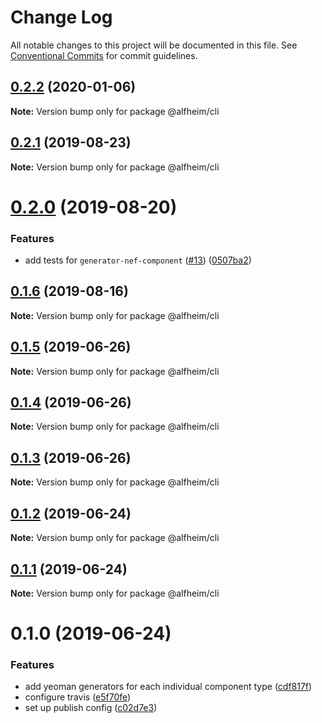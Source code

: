 # Change Log

All notable changes to this project will be documented in this file.
See [Conventional Commits](https://conventionalcommits.org) for commit guidelines.

## [0.2.2](https://github.com/Nasdaq/alfheim/compare/@alfheim/cli@0.2.1...@alfheim/cli@0.2.2) (2020-01-06)

**Note:** Version bump only for package @alfheim/cli





## [0.2.1](https://github.com/Nasdaq/alfheim/compare/@alfheim/cli@0.2.0...@alfheim/cli@0.2.1) (2019-08-23)

**Note:** Version bump only for package @alfheim/cli





# [0.2.0](https://github.com/Nasdaq/alfheim/compare/@alfheim/cli@0.1.6...@alfheim/cli@0.2.0) (2019-08-20)


### Features

* add tests for `generator-nef-component` ([#13](https://github.com/Nasdaq/alfheim/issues/13)) ([0507ba2](https://github.com/Nasdaq/alfheim/commit/0507ba2))





## [0.1.6](https://github.com/Nasdaq/alfheim/compare/@alfheim/cli@0.1.5...@alfheim/cli@0.1.6) (2019-08-16)

**Note:** Version bump only for package @alfheim/cli





## [0.1.5](https://github.com/Nasdaq/alfheim/compare/@alfheim/cli@0.1.4...@alfheim/cli@0.1.5) (2019-06-26)

**Note:** Version bump only for package @alfheim/cli





## [0.1.4](https://github.com/Nasdaq/alfheim/compare/@alfheim/cli@0.1.2...@alfheim/cli@0.1.4) (2019-06-26)

**Note:** Version bump only for package @alfheim/cli





## [0.1.3](https://github.com/Nasdaq/alfheim/compare/@alfheim/cli@0.1.2...@alfheim/cli@0.1.3) (2019-06-26)

**Note:** Version bump only for package @alfheim/cli





## [0.1.2](https://github.com/Nasdaq/alfheim/compare/@alfheim/cli@0.1.1...@alfheim/cli@0.1.2) (2019-06-24)

**Note:** Version bump only for package @alfheim/cli





## [0.1.1](https://github.com/Nasdaq/alfheim/compare/@alfheim/cli@0.1.0...@alfheim/cli@0.1.1) (2019-06-24)

**Note:** Version bump only for package @alfheim/cli





# 0.1.0 (2019-06-24)


### Features

* add yeoman generators for each individual component type ([cdf817f](https://github.com/Nasdaq/alfheim/commit/cdf817f))
* configure travis ([e5f70fe](https://github.com/Nasdaq/alfheim/commit/e5f70fe))
* set up publish config ([c02d7e3](https://github.com/Nasdaq/alfheim/commit/c02d7e3))
